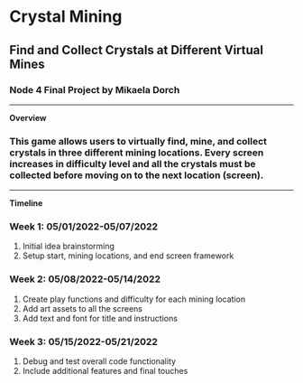 # Crystal Mining
## Find and Collect Crystals at Different Virtual Mines
### Node 4 Final Project by Mikaela Dorch
---
**Overview**
### This game allows users to virtually find, mine, and collect crystals in three different mining locations. Every screen increases in difficulty level and all the crystals must be collected before moving on to the next location (screen).
---
**Timeline**
### Week 1: 05/01/2022-05/07/2022
1. Initial idea brainstorming
2. Setup start, mining locations, and end screen framework

### Week 2: 05/08/2022-05/14/2022
1. Create play functions and difficulty for each mining location
2. Add art assets to all the screens
3. Add text and font for title and instructions

### Week 3: 05/15/2022-05/21/2022
1. Debug and test overall code functionality
2. Include additional features and final touches

